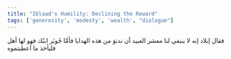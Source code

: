 ```yaml
---
title: "Iblaad's Humility: Declining the Reward"
tags: ['generosity', 'modesty', 'wealth', "dialogue"]
---
```


 فقال إبلاد إنه لا ينبغي لنا  معشر العبيد  أن ندنوَ من هذه الهدايا فأمَّا جُوبَر ابنُك فهو لها أهل فليأخذ ما أعطيتموه
